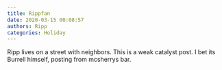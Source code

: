 ```yaml
---
title: Rippfan
date: 2020-03-15 00:08:57
authors: Ripp
categories: Holiday
---
```


 Ripp lives on a street with neighbors. This is a weak catalyst post. I bet its Burrell himself, posting from mcsherrys bar.